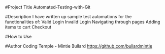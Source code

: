 #Project Title
Automated-Testing-with-Git

#Description
I have written up sample test automations for the functionalities of:
Valid Login
Invalid Login
Navigating through pages
Adding items to cart
Checkout

#How to Use


#Author
Coding Temple - Mintie Bullard
https://github.com/bullardmintie

